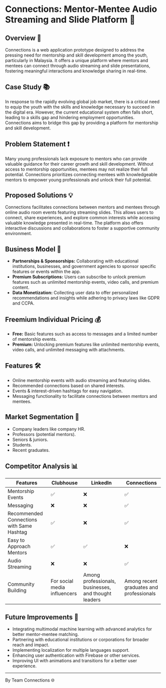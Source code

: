 # Connections: Mentor-Mentee Audio Streaming and Slide Platform 🌟

## Overview 🚀
Connections is a web application prototype designed to address the pressing need for mentorship and skill development among the youth, particularly in Malaysia. It offers a unique platform where mentors and mentees can connect through audio streaming and slide presentations, fostering meaningful interactions and knowledge sharing in real-time.

## Case Study 📚
In response to the rapidly evolving global job market, there is a critical need to equip the youth with the skills and knowledge necessary to succeed in the digital era. However, the current educational system often falls short, leading to a skills gap and hindering employment opportunities. Connections aims to bridge this gap by providing a platform for mentorship and skill development.

## Problem Statement ❗
Many young professionals lack exposure to mentors who can provide valuable guidance for their career growth and skill development. Without access to mentorship opportunities, mentees may not realize their full potential. Connections prioritizes connecting mentees with knowledgeable mentors to empower young professionals and unlock their full potential.

## Proposed Solutions 💡
Connections facilitates connections between mentors and mentees through online audio room events featuring streaming slides. This allows users to connect, share experiences, and explore common interests while accessing valuable knowledge presented in real-time. The platform also offers interactive discussions and collaborations to foster a supportive community environment.

## Business Model 💼
- **Partnerships & Sponsorships:** Collaborating with educational institutions, businesses, and government agencies to sponsor specific features or events within the app.
- **Premium Subscriptions:** Users can subscribe to unlock premium features such as unlimited mentorship events, video calls, and premium content.
- **Data Monetization:** Collecting user data to offer personalized recommendations and insights while adhering to privacy laws like GDPR and CCPA.

## Freemium Individual Pricing 💰
- **Free:** Basic features such as access to messages and a limited number of mentorship events.
- **Premium:** Unlocking premium features like unlimited mentorship events, video calls, and unlimited messaging with attachments.

## Features 🛠️
- Online mentorship events with audio streaming and featuring slides.
- Recommended connections based on shared interests.
- Events & interest-driven hashtags for easy navigation.
- Messaging functionality to facilitate connections between mentors and mentees.

## Market Segmentation 🎯
- Company leaders like company HR.
- Professors (potential mentors).
- Seniors & juniors.
- Students.
- Recent graduates.

## Competitor Analysis 📊
| Features              | Clubhouse | LinkedIn | Connections |
|-----------------------|-----------|----------|-------------|
| Mentorship Events     | ✅        | ❌        | ✅          |
| Messaging             | ❌        | ❌        | ✅          |
| Recommended Connections with Same Hashtag | ✅        | ❌        | ✅          |
| Easy to Approach Mentors | ✅        | ✅        | ❌          |
| Audio Streaming       | ❌        | ❌        | ✅          |
| Community Building    | For social media influencers | Among professionals, businesses, and thought leaders | Among recent graduates and professionals |

## Future Improvements 🔮
- Integrating multimodal machine learning with advanced analytics for better mentor-mentee matching.
- Partnering with educational institutions or corporations for broader reach and impact.
- Implementing localization for multiple languages support.
- Enhancing user authentication with Firebase or other services.
- Improving UI with animations and transitions for a better user experience.

---

By Team Connections 🌐

